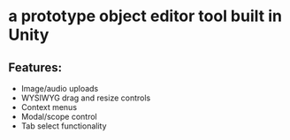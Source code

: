 # a prototype object editor tool built in Unity

## Features:
- Image/audio uploads
- WYSIWYG drag and resize controls
- Context menus
- Modal/scope control
- Tab select functionality
